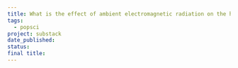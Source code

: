 ```yaml
---
title: What is the effect of ambient electromagnetic radiation on the human body
tags:
  - popsci
project: substack
date_published: 
status: 
final title:
---
```

